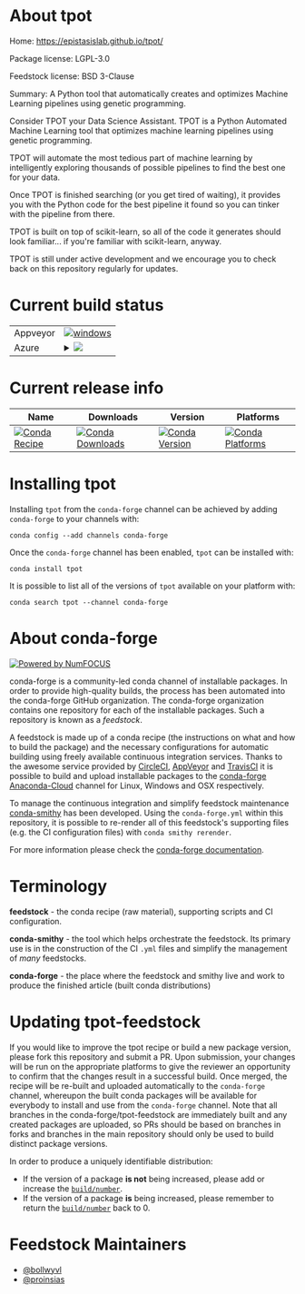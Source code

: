About tpot
==========

Home: https://epistasislab.github.io/tpot/

Package license: LGPL-3.0

Feedstock license: BSD 3-Clause

Summary: A Python tool that automatically creates and optimizes Machine Learning pipelines using genetic programming.

Consider TPOT your Data Science Assistant. TPOT is a Python Automated
Machine Learning tool that optimizes machine learning pipelines using
genetic programming.

TPOT will automate the most tedious part of machine learning by
intelligently exploring thousands of possible pipelines to find the best
one for your data.

Once TPOT is finished searching (or you get tired of waiting), it provides
you with the Python code for the best pipeline it found so you can tinker
with the pipeline from there.

TPOT is built on top of scikit-learn, so all of the code it generates
should look familiar... if you're familiar with scikit-learn, anyway.

TPOT is still under active development and we encourage you to check back
on this repository regularly for updates.


Current build status
====================


<table><tr>
    <td>Appveyor</td>
    <td>
      <a href="https://ci.appveyor.com/project/conda-forge/tpot-feedstock/branch/master">
        <img alt="windows" src="https://img.shields.io/appveyor/ci/conda-forge/tpot-feedstock/master.svg?label=Windows">
      </a>
    </td>
  </tr>
    
  <tr>
    <td>Azure</td>
    <td>
      <details>
        <summary>
          <a href="https://dev.azure.com/conda-forge/feedstock-builds/_build/latest?definitionId=2089&branchName=master">
            <img src="https://dev.azure.com/conda-forge/feedstock-builds/_apis/build/status/tpot-feedstock?branchName=master">
          </a>
        </summary>
        <table>
          <thead><tr><th>Variant</th><th>Status</th></tr></thead>
          <tbody><tr>
              <td>linux_python2.7</td>
              <td>
                <a href="https://dev.azure.com/conda-forge/feedstock-builds/_build/latest?definitionId=2089&branchName=master">
                  <img src="https://dev.azure.com/conda-forge/feedstock-builds/_apis/build/status/tpot-feedstock?branchName=master&jobName=linux&configuration=linux_python2.7" alt="variant">
                </a>
              </td>
            </tr><tr>
              <td>linux_python3.6</td>
              <td>
                <a href="https://dev.azure.com/conda-forge/feedstock-builds/_build/latest?definitionId=2089&branchName=master">
                  <img src="https://dev.azure.com/conda-forge/feedstock-builds/_apis/build/status/tpot-feedstock?branchName=master&jobName=linux&configuration=linux_python3.6" alt="variant">
                </a>
              </td>
            </tr><tr>
              <td>linux_python3.7</td>
              <td>
                <a href="https://dev.azure.com/conda-forge/feedstock-builds/_build/latest?definitionId=2089&branchName=master">
                  <img src="https://dev.azure.com/conda-forge/feedstock-builds/_apis/build/status/tpot-feedstock?branchName=master&jobName=linux&configuration=linux_python3.7" alt="variant">
                </a>
              </td>
            </tr><tr>
              <td>osx_python2.7</td>
              <td>
                <a href="https://dev.azure.com/conda-forge/feedstock-builds/_build/latest?definitionId=2089&branchName=master">
                  <img src="https://dev.azure.com/conda-forge/feedstock-builds/_apis/build/status/tpot-feedstock?branchName=master&jobName=osx&configuration=osx_python2.7" alt="variant">
                </a>
              </td>
            </tr><tr>
              <td>osx_python3.6</td>
              <td>
                <a href="https://dev.azure.com/conda-forge/feedstock-builds/_build/latest?definitionId=2089&branchName=master">
                  <img src="https://dev.azure.com/conda-forge/feedstock-builds/_apis/build/status/tpot-feedstock?branchName=master&jobName=osx&configuration=osx_python3.6" alt="variant">
                </a>
              </td>
            </tr><tr>
              <td>osx_python3.7</td>
              <td>
                <a href="https://dev.azure.com/conda-forge/feedstock-builds/_build/latest?definitionId=2089&branchName=master">
                  <img src="https://dev.azure.com/conda-forge/feedstock-builds/_apis/build/status/tpot-feedstock?branchName=master&jobName=osx&configuration=osx_python3.7" alt="variant">
                </a>
              </td>
            </tr><tr>
              <td>win_python2.7</td>
              <td>
                <a href="https://dev.azure.com/conda-forge/feedstock-builds/_build/latest?definitionId=2089&branchName=master">
                  <img src="https://dev.azure.com/conda-forge/feedstock-builds/_apis/build/status/tpot-feedstock?branchName=master&jobName=win&configuration=win_python2.7" alt="variant">
                </a>
              </td>
            </tr><tr>
              <td>win_python3.6</td>
              <td>
                <a href="https://dev.azure.com/conda-forge/feedstock-builds/_build/latest?definitionId=2089&branchName=master">
                  <img src="https://dev.azure.com/conda-forge/feedstock-builds/_apis/build/status/tpot-feedstock?branchName=master&jobName=win&configuration=win_python3.6" alt="variant">
                </a>
              </td>
            </tr><tr>
              <td>win_python3.7</td>
              <td>
                <a href="https://dev.azure.com/conda-forge/feedstock-builds/_build/latest?definitionId=2089&branchName=master">
                  <img src="https://dev.azure.com/conda-forge/feedstock-builds/_apis/build/status/tpot-feedstock?branchName=master&jobName=win&configuration=win_python3.7" alt="variant">
                </a>
              </td>
            </tr>
          </tbody>
        </table>
      </details>
    </td>
  </tr>
</table>

Current release info
====================

| Name | Downloads | Version | Platforms |
| --- | --- | --- | --- |
| [![Conda Recipe](https://img.shields.io/badge/recipe-tpot-green.svg)](https://anaconda.org/conda-forge/tpot) | [![Conda Downloads](https://img.shields.io/conda/dn/conda-forge/tpot.svg)](https://anaconda.org/conda-forge/tpot) | [![Conda Version](https://img.shields.io/conda/vn/conda-forge/tpot.svg)](https://anaconda.org/conda-forge/tpot) | [![Conda Platforms](https://img.shields.io/conda/pn/conda-forge/tpot.svg)](https://anaconda.org/conda-forge/tpot) |

Installing tpot
===============

Installing `tpot` from the `conda-forge` channel can be achieved by adding `conda-forge` to your channels with:

```
conda config --add channels conda-forge
```

Once the `conda-forge` channel has been enabled, `tpot` can be installed with:

```
conda install tpot
```

It is possible to list all of the versions of `tpot` available on your platform with:

```
conda search tpot --channel conda-forge
```


About conda-forge
=================

[![Powered by NumFOCUS](https://img.shields.io/badge/powered%20by-NumFOCUS-orange.svg?style=flat&colorA=E1523D&colorB=007D8A)](http://numfocus.org)

conda-forge is a community-led conda channel of installable packages.
In order to provide high-quality builds, the process has been automated into the
conda-forge GitHub organization. The conda-forge organization contains one repository
for each of the installable packages. Such a repository is known as a *feedstock*.

A feedstock is made up of a conda recipe (the instructions on what and how to build
the package) and the necessary configurations for automatic building using freely
available continuous integration services. Thanks to the awesome service provided by
[CircleCI](https://circleci.com/), [AppVeyor](https://www.appveyor.com/)
and [TravisCI](https://travis-ci.org/) it is possible to build and upload installable
packages to the [conda-forge](https://anaconda.org/conda-forge)
[Anaconda-Cloud](https://anaconda.org/) channel for Linux, Windows and OSX respectively.

To manage the continuous integration and simplify feedstock maintenance
[conda-smithy](https://github.com/conda-forge/conda-smithy) has been developed.
Using the ``conda-forge.yml`` within this repository, it is possible to re-render all of
this feedstock's supporting files (e.g. the CI configuration files) with ``conda smithy rerender``.

For more information please check the [conda-forge documentation](https://conda-forge.org/docs/).

Terminology
===========

**feedstock** - the conda recipe (raw material), supporting scripts and CI configuration.

**conda-smithy** - the tool which helps orchestrate the feedstock.
                   Its primary use is in the construction of the CI ``.yml`` files
                   and simplify the management of *many* feedstocks.

**conda-forge** - the place where the feedstock and smithy live and work to
                  produce the finished article (built conda distributions)


Updating tpot-feedstock
=======================

If you would like to improve the tpot recipe or build a new
package version, please fork this repository and submit a PR. Upon submission,
your changes will be run on the appropriate platforms to give the reviewer an
opportunity to confirm that the changes result in a successful build. Once
merged, the recipe will be re-built and uploaded automatically to the
`conda-forge` channel, whereupon the built conda packages will be available for
everybody to install and use from the `conda-forge` channel.
Note that all branches in the conda-forge/tpot-feedstock are
immediately built and any created packages are uploaded, so PRs should be based
on branches in forks and branches in the main repository should only be used to
build distinct package versions.

In order to produce a uniquely identifiable distribution:
 * If the version of a package **is not** being increased, please add or increase
   the [``build/number``](https://conda.io/docs/user-guide/tasks/build-packages/define-metadata.html#build-number-and-string).
 * If the version of a package **is** being increased, please remember to return
   the [``build/number``](https://conda.io/docs/user-guide/tasks/build-packages/define-metadata.html#build-number-and-string)
   back to 0.

Feedstock Maintainers
=====================

* [@bollwyvl](https://github.com/bollwyvl/)
* [@proinsias](https://github.com/proinsias/)


